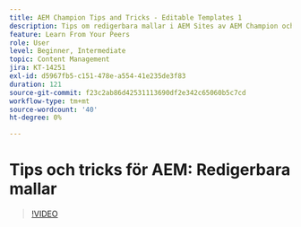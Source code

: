 ```yaml
---
title: AEM Champion Tips and Tricks - Editable Templates 1
description: Tips om redigerbara mallar i AEM Sites av AEM Champion och expert Greg Dimeris. Prova dem i din instans idag.
feature: Learn From Your Peers
role: User
level: Beginner, Intermediate
topic: Content Management
jira: KT-14251
exl-id: d5967fb5-c151-478e-a554-41e235de3f83
duration: 121
source-git-commit: f23c2ab86d42531113690df2e342c65060b5c7cd
workflow-type: tm+mt
source-wordcount: '40'
ht-degree: 0%

---
```


# Tips och tricks för AEM: Redigerbara mallar

>[!VIDEO](https://video.tv.adobe.com/v/3409424?quality=12&learn=on)
